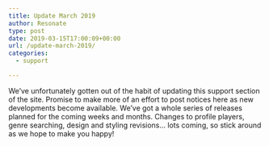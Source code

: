 ```yaml
---
title: Update March 2019
author: Resonate
type: post
date: 2019-03-15T17:00:09+00:00
url: /update-march-2019/
categories:
  - support

---
```

We&#8217;ve unfortunately gotten out of the habit of updating this support section of the site. Promise to make more of an effort to post notices here as new developments become available. We&#8217;ve got a whole series of releases planned for the coming weeks and months. Changes to profile players, genre searching, design and styling revisions&#8230; lots coming, so stick around as we hope to make you happy!